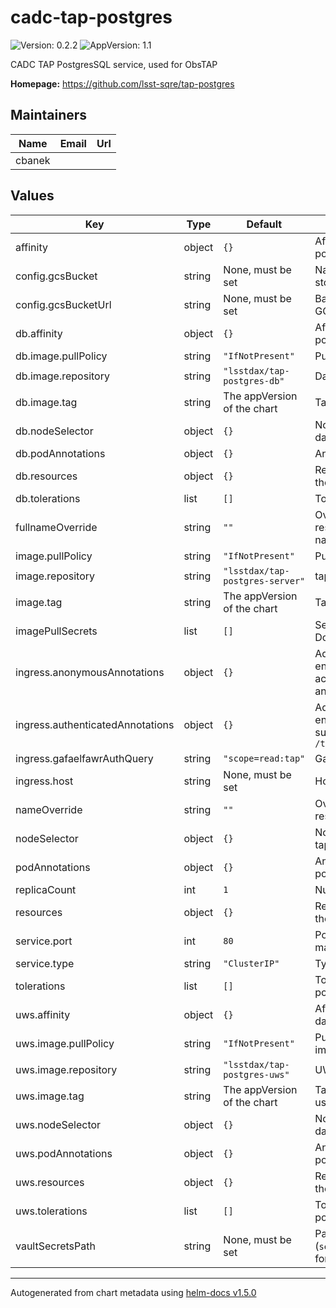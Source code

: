 # cadc-tap-postgres

![Version: 0.2.2](https://img.shields.io/badge/Version-0.2.2-informational?style=flat-square) ![AppVersion: 1.1](https://img.shields.io/badge/AppVersion-1.1-informational?style=flat-square)

CADC TAP PostgresSQL service, used for ObsTAP

**Homepage:** <https://github.com/lsst-sqre/tap-postgres>

## Maintainers

| Name | Email | Url |
| ---- | ------ | --- |
| cbanek |  |  |

## Values

| Key | Type | Default | Description |
|-----|------|---------|-------------|
| affinity | object | `{}` | Affinity rules for the cadc-tap-postgres pod |
| config.gcsBucket | string | None, must be set | Name of GCS bucket in which to store results |
| config.gcsBucketUrl | string | None, must be set | Base URL for results stored in GCS bucket |
| db.affinity | object | `{}` | Affinity rules for the database pod |
| db.image.pullPolicy | string | `"IfNotPresent"` | Pull policy for the database image |
| db.image.repository | string | `"lsstdax/tap-postgres-db"` | Database image to use |
| db.image.tag | string | The appVersion of the chart | Tag of database image to use |
| db.nodeSelector | object | `{}` | Node selection rules for the database pod |
| db.podAnnotations | object | `{}` | Annotations for the databse pod |
| db.resources | object | `{}` | Resource limits and requests for the database pod |
| db.tolerations | list | `[]` | Tolerations for the database pod |
| fullnameOverride | string | `""` | Override the full name for resources (includes the release name) |
| image.pullPolicy | string | `"IfNotPresent"` | Pull policy for the tap image |
| image.repository | string | `"lsstdax/tap-postgres-server"` | tap-postgres image to use |
| image.tag | string | The appVersion of the chart | Tag of tap image to use |
| imagePullSecrets | list | `[]` | Secret names to use for all Docker pulls |
| ingress.anonymousAnnotations | object | `{}` | Additional annotations to use for endpoints that allow anonymous access, such as `/capabilities` and `/availability` |
| ingress.authenticatedAnnotations | object | `{}` | Additional annotations to use for endpoints that are authenticated, such as `/sync`, `/async`, and `/tables` |
| ingress.gafaelfawrAuthQuery | string | `"scope=read:tap"` | Gafaelfawr auth query string |
| ingress.host | string | None, must be set | Hostname for the ingress |
| nameOverride | string | `""` | Override the base name for resources |
| nodeSelector | object | `{}` | Node selector rules for the cadc-tap-postgres pod |
| podAnnotations | object | `{}` | Annotations for the cadc-tap-postgres pod |
| replicaCount | int | `1` | Number of pods to start |
| resources | object | `{}` | Resource limits and requests for the cadc-tap-postgres pod |
| service.port | int | `80` | Port of the service to create and map to the ingress |
| service.type | string | `"ClusterIP"` | Type of service to create |
| tolerations | list | `[]` | Tolerations for the cadc-tap-postgres pod |
| uws.affinity | object | `{}` | Affinity rules for the UWS database pod |
| uws.image.pullPolicy | string | `"IfNotPresent"` | Pull policy for the UWS database image |
| uws.image.repository | string | `"lsstdax/tap-postgres-uws"` | UWS database image to use |
| uws.image.tag | string | The appVersion of the chart | Tag of UWS database image to use |
| uws.nodeSelector | object | `{}` | Node selection rules for the UWS database pod |
| uws.podAnnotations | object | `{}` | Annotations for the UWS databse pod |
| uws.resources | object | `{}` | Resource limits and requests for the UWS database pod |
| uws.tolerations | list | `[]` | Tolerations for the UWS database pod |
| vaultSecretsPath | string | None, must be set | Path to the Vault secret (`secret/k8s_operator/<host>/tap`, for example) |

----------------------------------------------
Autogenerated from chart metadata using [helm-docs v1.5.0](https://github.com/norwoodj/helm-docs/releases/v1.5.0)
